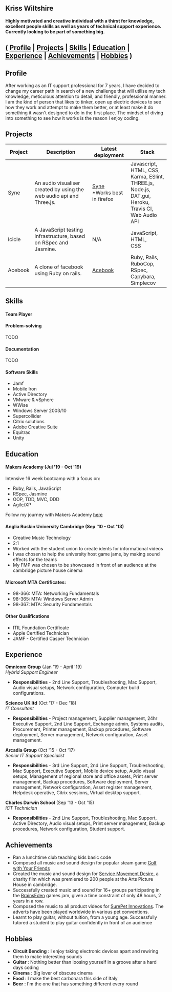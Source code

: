 ## Kriss Wiltshire

**Highly motivated and creative individual with a thirst for knowledge, excellent people skills as well as years of technical support experience. Currently looking to be part of something big.**

## ( [Profile](#profile) | [Projects](#projects) | [Skills](#skills) | [Education](#education) | [Experience](#experience) | [Achievements](#achievements) | [Hobbies](#hobbies) )

## Profile

After working as an IT support professional for 7 years, I have decided to change my career path in search of a new challenge that will utilise my tech knowledge, meticulous attention to detail, and friendly, professional manner. I am the kind of person that likes to tinker, open up electric devices to see how they work and attempt to make them better, or at least make it do something it wasn't designed to do in the first place. The mindset of diving into something to see how it works is the reason I enjoy coding.

## Projects
| Project | Description                                                                  | Latest deployment                                             | Stack                                                                                                          |
|---------|------------------------------------------------------------------------------|---------------------------------------------------------------|----------------------------------------------------------------------------------------------------------------|
| Syne    | An audio visualiser created by using the<br>  web audio api and Three.js.    | [Syne](https://syne.herokuapp.com)<br> *Works best in firefox | Javascript, HTML, CSS,<br> Karma, ESlint, THREE.js,<br> Node.js, DAT.gui, Heroku,<br> Travis CI, Web Audio API |
| Icicle  | A JavaScript testing infrastructure,  based on RSpec and Jasmine.            | N/A                                                           | JavaScript,<br> HTML,<br> CSS                                                                                  |
| Acebook | A clone of facebook using Ruby on rails.                                                          | [Acebook](https://acebook-fantastic-four.herokuapp.com)       | Ruby, Rails, RuboCop,<br> RSpec, Capybara, Simplecov                                                          |

## Skills

#### Team Player


#### Problem-solving

TODO

#### Documentation
TODO


#### Software Skills
- Jamf
- Mobile Iron
- Active Directory
- VMware & vSphere
- WWise
- Windows Server 2003/10
- Supercollider
- Citrix solutions
- Adobe Creative Suite
- Equitrac
- Unity

## Education

#### Makers Academy (Jul '19 - Oct '19)

Intensive 16 week bootcamp with a focus on:
- Ruby, Rails, JavaScript
- RSpec, Jasmine
- OOP, TDD, MVC, DDD
- Agile/XP


Follow my journey with Makers Academy [here](https://medium.com/@kriss.wiltshire)

#### Anglia Ruskin University Cambridge (Sep '10 - Oct '13)

- Creative Music Technology
- 2:1
- Worked with the student union to create idents for informational videos
- I was chosen to help the university host game jams, by making sound effects for the teams
- My FMP was chosen to be showcased in front of an audience at the cambridge picture house cinema

#### Microsoft MTA Certificates:

- 98-366: MTA: Networking Fundamentals
- 98-365: MTA: Windows Server Admin
- 98-367: MTA: Security Fundamentals


#### Other Qualifications

- ITIL Foundation Certificate
- Apple Certified Technician
- JAMF - Certified Casper Technician


## Experience

**Omnicom Group** (Jan '19 - April '19)    
*Hybrid Support Engineer*
- **Responsibilities** - 2nd Line Support, Troubleshooting, Mac Support, Audio visual setups, Network configuration, Computer build configurations.

**Science UK ltd** (Oct '17 - Dec '18)    
*IT Consultant*
- **Responsibilities** - Project management, Supplier management, 24hr Executive Support, 2nd Line Support, Exchange admin, Systems audits, Procurement, Printer management, Backup procedures, Software deployment, Server management, Network configuration, Asset management.

**Arcadia Group** (Oct '15 - Oct '17)    
*Senior IT Support Specialist*
- **Responsibilities** - 3rd Line Support, 2nd Line Support, Troubleshooting, Mac Support, Executive Support, Mobile device setup, Audio visual setups, Management of regional store and office assets, Print server management, Backup procedures, Software deployment, Server management, Network configuration, Asset register management, Helpdesk operative, Citrix sessions, Virtual desktop support.

**Charles Darwin School** (Sep '13 - Oct '15)    
*ICT Technician*
- **Responsibilities** - 2nd Line Support, Troubleshooting, Mac Support, Active Directory, Audio visual setups, Print server management, Backup procedures, Network configuration, Student support.

## Achievements

- Ran a lunchtime club teaching kids basic code  
- Composed all music and sound design for popular steam game [Golf with Your Friends](http://store.steampowered.com/app/431240/)
- Created the music and sound design for [Service Movement Desire](www.cambridgekickstart.com), a charity film which was premiered to 200 people at the Arts Picture House in cambridge.
- Successfully created music and sound for 16+ groups participating in the [BrainsEden](http://www.brainseden.net/) games jam, given a time constraint of only 48 hours, 2 years in a row.
- Composed the music to all product videos for [SurePet Innovations](https://www.surepetcare.com). The adverts have been played worldwide in various pet conventions.
- Learnt to play guitar, without tuition, from a young age. Successfully tutored a student to play guitar
confidently in front of an audience

## Hobbies
- **Circuit Bending** : I enjoy taking electronic devices apart and rewiring them to make interesting sounds
- **Guitar** : Nothing better than loosing yourself in a groove after a hard days coding
- **Cinema** : Big lover of obscure cinema
- **Food** : I make the best carbonara this side of Italy
- **Beer** : I'm the one that has something different every round
